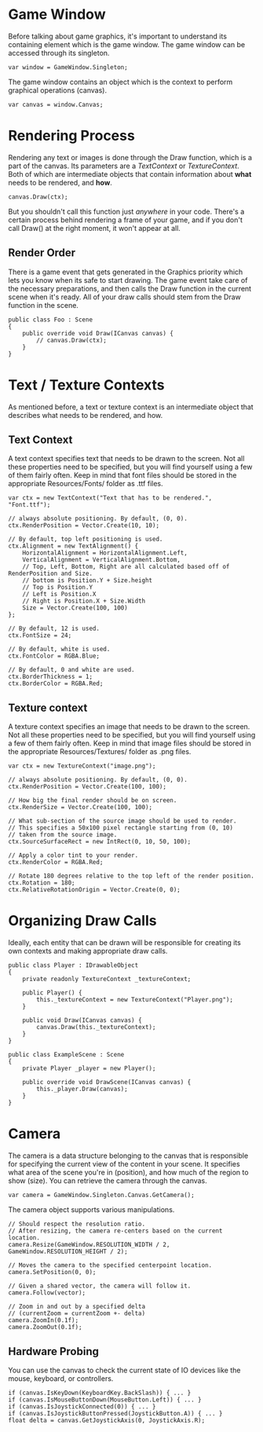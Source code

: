 # Game Window
Before talking about game graphics, it's important to understand its containing element which is the game window. The game window can be accessed through its singleton.

``` CSharp
var window = GameWindow.Singleton;
```

The game window contains an object which is the context to perform graphical operations (canvas). 

``` CSharp
var canvas = window.Canvas;
```

# Rendering Process
Rendering any text or images is done through the Draw function, which is a part of the canvas.
Its parameters are a _TextContext_ or _TextureContext_. Both of which are intermediate objects that contain information about **what** needs to be rendered, and **how**.

``` CSharp
canvas.Draw(ctx);
```

But you shouldn't call this function just _anywhere_ in your code. There's a certain process behind rendering a frame of your game, and if you don't call Draw() at the right moment, it won't appear at all.

## Render Order

There is a game event that gets generated in the Graphics priority which lets you know when its safe to start drawing. The game event take care of the necessary preparations, and then calls the Draw function in the current scene when it's ready. All of your draw calls should stem from the Draw function in the scene.

``` CSharp
public class Foo : Scene
{
    public override void Draw(ICanvas canvas) {
        // canvas.Draw(ctx);
    }
}
```

# Text / Texture Contexts
As mentioned before, a text or texture context is an intermediate object that describes what needs to be rendered, and how.

## Text Context
A text context specifies text that needs to be drawn to the screen. Not all these properties need to be specified, but you will find yourself using a few of them fairly often. Keep in mind that font files should be stored in the appropriate Resources/Fonts/ folder as .ttf files.

``` CSharp
var ctx = new TextContext("Text that has to be rendered.", "Font.ttf");

// always absolute positioning. By default, (0, 0).
ctx.RenderPosition = Vector.Create(10, 10);

// By default, top left positioning is used.
ctx.Alignment = new TextAlignment() {
    HorizontalAlignment = HorizontalAlignment.Left,
    VerticalAlignment = VerticalAlignment.Bottom,
    // Top, Left, Bottom, Right are all calculated based off of RenderPosition and Size.
    // bottom is Position.Y + Size.height
    // Top is Position.Y
    // Left is Position.X
    // Right is Position.X + Size.Width
    Size = Vector.Create(100, 100) 
};

// By default, 12 is used.
ctx.FontSize = 24;

// By default, white is used.
ctx.FontColor = RGBA.Blue;

// By default, 0 and white are used.
ctx.BorderThickness = 1;
ctx.BorderColor = RGBA.Red;
```

## Texture context
A texture context specifies an image that needs to be drawn to the screen. Not all these properties need to be specified, but you will find yourself using a few of them fairly often. Keep in mind that image files should be stored in the appropriate Resources/Textures/ folder as .png files.

``` CSharp
var ctx = new TextureContext("image.png");

// always absolute positioning. By default, (0, 0).
ctx.RenderPosition = Vector.Create(100, 100);

// How big the final render should be on screen.
ctx.RenderSize = Vector.Create(100, 100);

// What sub-section of the source image should be used to render.
// This specifies a 50x100 pixel rectangle starting from (0, 10) 
// taken from the source image.
ctx.SourceSurfaceRect = new IntRect(0, 10, 50, 100);

// Apply a color tint to your render.
ctx.RenderColor = RGBA.Red;

// Rotate 180 degrees relative to the top left of the render position.
ctx.Rotation = 180;
ctx.RelativeRotationOrigin = Vector.Create(0, 0);
```

# Organizing Draw Calls
Ideally, each entity that can be drawn will be responsible for creating its own contexts and making appropriate draw calls.

``` CSharp
public class Player : IDrawableObject
{
    private readonly TextureContext _textureContext;

    public Player() {
        this._textureContext = new TextureContext("Player.png");
    }

    public void Draw(ICanvas canvas) {
        canvas.Draw(this._textureContext);
    }
}

public class ExampleScene : Scene
{
    private Player _player = new Player();

    public override void DrawScene(ICanvas canvas) {
        this._player.Draw(canvas);
    }
}
```

# Camera
The camera is a data structure belonging to the canvas that is responsible for specifying the current view of the content in your scene. It specifies what area of the scene you're in (position), and how much of the region to show (size). You can retrieve the camera through the canvas.

``` CSharp
var camera = GameWindow.Singleton.Canvas.GetCamera();
```

The camera object supports various manipulations.

``` CSharp
// Should respect the resolution ratio. 
// After resizing, the camera re-centers based on the current location.
camera.Resize(GameWindow.RESOLUTION_WIDTH / 2, GameWindow.RESOLUTION_HEIGHT / 2);

// Moves the camera to the specified centerpoint location.
camera.SetPosition(0, 0);

// Given a shared vector, the camera will follow it.
camera.Follow(vector);

// Zoom in and out by a specified delta 
// (currentZoom = currentZoom +- delta)
camera.ZoomIn(0.1f);
camera.ZoomOut(0.1f);
```

## Hardware Probing
You can use the canvas to check the current state of IO devices like the mouse, keyboard, or controllers.

``` CSharp
if (canvas.IsKeyDown(KeyboardKey.BackSlash)) { ... }
if (canvas.IsMouseButtonDown(MouseButton.Left)) { ... }
if (canvas.IsJoystickConnected(0)) { ... }
if (canvas.IsJoystickButtonPressed(JoystickButton.A)) { ... }
float delta = canvas.GetJoystickAxis(0, JoystickAxis.R);
```